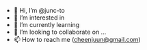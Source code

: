 - 👋 Hi, I’m @junc-to
- 👀 I’m interested in
- 🌱 I’m currently learning
- 💞️ I’m looking to collaborate on ...
- 📫 How to reach me (cheenjuun@gmail.com)

<!---
junc-to/junc-to is a ✨ special ✨ repository because its `README.md` (this file) appears on your GitHub profile.
You can click the Preview link to take a look at your changes.
--->
